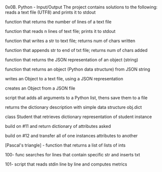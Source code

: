 0x0B. Python - Input/Output
The project contains solutions to the following:
reads a text file (UTF8) and prints it to stdout

function that returns the number of lines of a text file

function that reads n lines of text file; prints it to stdout

function that writes a str to text file; returns num of chars written

function that appends str to end of txt file; returns num of chars added

function that returns the JSON representation of an object (string)

function that returns an object (Python data structure) from JSON string

writes an Object to a text file, using a JSON representation

creates an Object from a JSON file

script that adds all arguments to a Python list, thens save them to a file

returns the dictionary description with simple data structure obj.dict

class Student that retrieves dictionary representation of student instance

build on #11 and return dictionary of attributes asked

build on #12 and transfer all of one instances attributes to another

[Pascal's triangle] - function that returns a list of lists of ints

100- func searches for lines that contain specific str and inserts txt

101- script that reads stdin line by line and computes metrics
